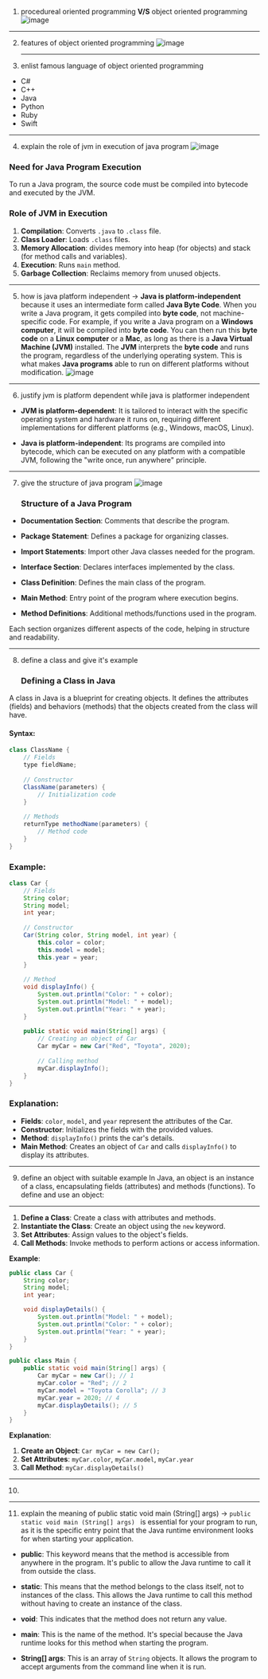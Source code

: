 1. procedureal oriented programming  **V/S**  object oriented programming 
![image](.attachments/a0378cbf5675896eaa6f6d5452bfc6119aa863c5.jpg)
***
2. features of object oriented programming
   ![image](.attachments/398fb22adf1de1d4f45af0737bbcae28f7412c74.jpg)
   ***
3. enlist famous language of object oriented programming
- C#
- C++
- Java
- Python
- Ruby
- Swift
***
4. explain the role of jvm in execution of java program
![image](.attachments/6cf738d2763dc73222dfe6346825572d68e11268.webp)


### Need for Java Program Execution

To run a Java program, the source code must be compiled into bytecode and executed by the JVM.

### Role of JVM in Execution

1. **Compilation**: Converts `.java` to `.class` file.
2. **Class Loader**: Loads `.class` files.
3. **Memory Allocation**: divides memory into  heap (for objects) and stack (for method calls and variables).
4. **Execution**: Runs `main` method.
5. **Garbage Collection**: Reclaims memory from unused objects.
***

5. how is java platform independent 
-> **Java is platform-independent** because it uses an intermediate form called **Java Byte Code**. When you write a Java program, it gets compiled into **byte code**, not machine-specific code. For example, if you write a Java program on a **Windows computer**, it will be compiled into **byte code**. You can then run this **byte code** on a **Linux computer** or a **Mac**, as long as there is a **Java Virtual Machine (JVM)** installed. The **JVM** interprets the **byte code** and runs the program, regardless of the underlying operating system. This is what makes **Java programs** able to run on different platforms without modification.
   ![image](.attachments/9c14f3fb4f7cd50225e2d3be517b9561aa9866bd.png)
***
6. justify jvm is platform dependent while java is platformer independent
- **JVM is platform-dependent**: It is tailored to interact with the specific operating system and hardware it runs on, requiring different implementations for different platforms (e.g., Windows, macOS, Linux).

- **Java is platform-independent**: Its programs are compiled into bytecode, which can be executed on any platform with a compatible JVM, following the "write once, run anywhere" principle.
***
  7. give the structure of java program ![image](.attachments/257e30605670752c80610c270fde15ae80616a5c.png)
     ### Structure of a Java Program

- **Documentation Section**: Comments that describe the program.

- **Package Statement**: Defines a package for organizing classes.

- **Import Statements**: Import other Java classes needed for the program.

- **Interface Section**: Declares interfaces implemented by the class.

- **Class Definition**: Defines the main class of the program.

- **Main Method**: Entry point of the program where execution begins.

- **Method Definitions**: Additional methods/functions used in the program.

Each section organizes different aspects of the code, helping in structure and readability.
***
8. define a class and give it's example

   ### Defining a Class in Java

A class in Java is a blueprint for creating objects. It defines the attributes (fields) and behaviors (methods) that the objects created from the class will have.

#### Syntax:
```java
class ClassName {
    // Fields
    type fieldName;
    
    // Constructor
    ClassName(parameters) {
        // Initialization code
    }
    
    // Methods
    returnType methodName(parameters) {
        // Method code
    }
}
```

### Example:
```java
class Car {
    // Fields
    String color;
    String model;
    int year;
    
    // Constructor
    Car(String color, String model, int year) {
        this.color = color;
        this.model = model;
        this.year = year;
    }
    
    // Method
    void displayInfo() {
        System.out.println("Color: " + color);
        System.out.println("Model: " + model);
        System.out.println("Year: " + year);
    }
    
    public static void main(String[] args) {
        // Creating an object of Car
        Car myCar = new Car("Red", "Toyota", 2020);
        
        // Calling method
        myCar.displayInfo();
    }
}
```

### Explanation:
- **Fields**: `color`, `model`, and `year` represent the attributes of the Car.
- **Constructor**: Initializes the fields with the provided values.
- **Method**: `displayInfo()` prints the car's details.
- **Main Method**: Creates an object of `Car` and calls `displayInfo()` to display its attributes.
***
9. define an object with suitable example
   In Java, an object is an instance of a class, encapsulating fields (attributes) and methods (functions). To define and use an object:
***
1. **Define a Class**: Create a class with attributes and methods.
2. **Instantiate the Class**: Create an object using the `new` keyword.
3. **Set Attributes**: Assign values to the object's fields.
4. **Call Methods**: Invoke methods to perform actions or access information.

**Example**:

```java
public class Car {
    String color;
    String model;
    int year;

    void displayDetails() {
        System.out.println("Model: " + model);
        System.out.println("Color: " + color);
        System.out.println("Year: " + year);
    }
}

public class Main {
    public static void main(String[] args) {
        Car myCar = new Car(); // 1
        myCar.color = "Red"; // 2
        myCar.model = "Toyota Corolla"; // 3
        myCar.year = 2020; // 4
        myCar.displayDetails(); // 5
    }
}
```

**Explanation**:
1. **Create an Object**: `Car myCar = new Car();`
2. **Set Attributes**: `myCar.color`, `myCar.model`, `myCar.year`
3. **Call Method**: `myCar.displayDetails()`
***
10.
***


11. explain the meaning of public  static void main (String[] args)
->
```public  static void main (String[] args) ```  is essential for your program to run, as it is the specific entry point that the Java runtime environment looks for when starting your application.

- **public**: This keyword means that the method is accessible from anywhere in the program. It's public to allow the Java runtime to call it from outside the class.
  
- **static**: This means that the method belongs to the class itself, not to instances of the class. This allows the Java runtime to call this method without having to create an instance of the class.

- **void**: This indicates that the method does not return any value.

- **main**: This is the name of the method. It's special because the Java runtime looks for this method when starting the program.

- **String[] args**: This is an array of `String` objects. It allows the program to accept arguments from the command line when it is run.

